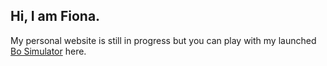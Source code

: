 ## Hi, I am Fiona.
My personal website is still in progress but you can play with my launched [Bo Simulator](https://aaanoifjia.github.io/index.html) here. 
<!--
**aaanoifjia/aaanoifjia** is a ✨ _special_ ✨ repository because its `README.md` (this file) appears on your GitHub profile.

Here are some ideas to get you started:

- 🔭 I’m currently working on ...
- 🌱 I’m currently learning ...
- 👯 I’m looking to collaborate on ...
- 🤔 I’m looking for help with ...
- 💬 Ask me about ...
- 📫 How to reach me: ...
- 😄 Pronouns: ...
- ⚡ Fun fact: ...
--
